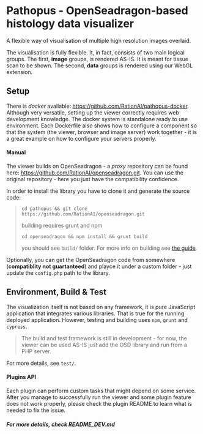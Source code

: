 # Pathopus - OpenSeadragon-based histology data visualizer

A flexible way of visualisation of multiple high resolution images overlaid.

The visualisation is fully flexible. It, in fact, consists of two main logical groups. The first, **image** groups, 
is rendered AS-IS. It is meant for tissue scan to be shown. The second, **data** groups is rendered using our WebGL 
extension. 

## Setup
There is _docker_ available: https://github.com/RationAI/pathopus-docker. Although very versatile, setting up
the viewer correctly requires web development knowledge. The docker system is standalone ready to use environment.
Each Dockerfile also shows how to configure a component so that the system (the viewer, browser and image server) work together - it is a great example on how to configure 
your servers properly.

#### Manual

The viewer builds on OpenSeadragon - a _proxy_ repository can be found here: https://github.com/RationAI/openseadragon.git.
You can use the original repository - here you just have the compatibility confidence.

In order to install the library you have to clone it and generate the source code:

> ``cd pathopus && git clone https://github.com/RationAI/openseadragon.git``
>
> building requires grunt and npm
>
> ``cd openseadragon && npm install && grunt build``
>
> you should see `build/` folder. For more info on building see [the guide](https://github.com/RationAI/openseadragon/blob/master/CONTRIBUTING.md).

Optionally, you can get the OpenSeadragon code from somewhere (**compatiblity not guartanteed**) and playce it under
a custom folder - just update the ``config.php`` path to the library. 

## Environment, Build & Test

The visualization itself is not based on any framework, it is pure JavaScript application that integrates
various libraries. That is true for the running deployed application. However, testing and building uses ``npm``, `grunt` and `cypress`.

> The build and test framework is still in development - for now, the viewer can be used AS-IS just add the OSD library and run from a PHP server.

For more details, see ``test/``.




#### Plugins API
Each plugin can perform custom tasks that might depend on some service. After you manage to successfully run
the viewer and some plugin feature does not work properly, please check the plugin README to learn what is needed
to fix the issue.


##### For more details, check README_DEV.md
